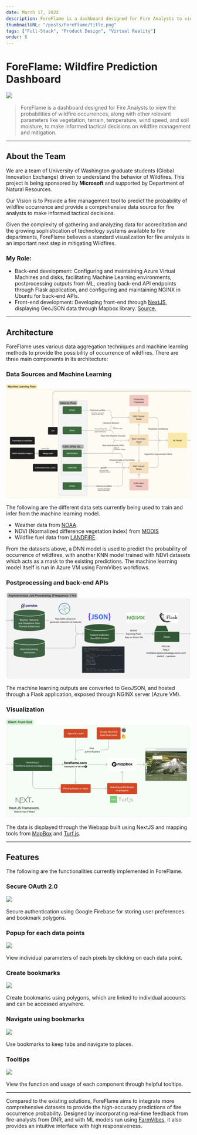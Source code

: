 ```yaml
---
date: March 17, 2022
description: ForeFlame is a dashboard designed for Fire Analysts to view the probabilities of wildfire occurrences to make informed tactical decisions on wildfire management and mitigation.
thumbnailURL: "/posts/ForeFlame/title.png"
tags: ["Full-Stack", "Product Design", "Virtual Reality"]
order: 8
---
```


# ForeFlame: Wildfire Prediction Dashboard

![](../public/posts/ForeFlame/1.png)

> ForeFlame is a dashboard designed for Fire Analysts to view the probabilities of wildfire occurrences, along with other relevant parameters like vegetation, terrain, temperature, wind speed, and soil moisture, to make informed tactical decisions on wildfire management and mitigation.

---

## About the Team

We are a team of University of Washington graduate students (Global Innovation Exchange) driven to understand the behavior of Wildfires. This project is being sponsored by **Microsoft** and supported by Department of Natural Resources.

Our Vision is to Provide a fire management tool to predict the probability of wildfire occurrence and provide a comprehensive data source for fire analysts to make informed tactical decisions.

Given the complexity of gathering and analyzing data for accreditation and the growing sophistication of technology systems available to fire departments, ForeFlame believes a standard visualization for fire analysts is an important next step in mitigating Wildfires.

### My Role:

- Back-end development: Configuring and maintaining Azure Virtual Machines and disks, facilitating Machine Learning environments, postprocessing outputs from ML, creating back-end API endpoints through Flask application, and configuring and maintaining NGINX in Ubuntu for back-end APIs.
- Front-end development: Developing front-end through [NextJS](https://nextjs.org/), displaying GeoJSON data through Mapbox library. [Source.](https://github.com/tejabalu/Foreflame-Front-End)

---

## Architecture

ForeFlame uses various data aggregation techniques and machine learning methods to provide the possibility of occurrence of wildfires. There are three main components in its architecture:

### Data Sources and Machine Learning

![Data Sourcing and Machine Learning Architecture](../public/posts/ForeFlame/2.png)

The following are the different data sets currently being used to train and infer from the machine learning model.

- Weather data from [NOAA](https://www.ncdc.noaa.gov/cdo-web/datasets).
- NDVI (Normalized difference vegetation index) from [MODIS](https://modis.gsfc.nasa.gov/)
- Wildfire fuel data from [LANDFIRE](https://landfire.gov/%3C/ListItem%3E).

From the datasets above, a DNN model is used to predict the probability of occurrence of wildfires, with another KNN model trained with NDVI datasets which acts as a mask to the existing predictions.
The machine learning model itself is run in Azure VM using FarmVibes workflows.

### Postprocessing and back-end APIs

![Post processing ML outputs to GeoJSON](../public/posts/ForeFlame/3.png)

The machine learning outputs are converted to GeoJSON, and hosted through a Flask application, exposed through NGINX server (Azure VM).

### Visualization

![Front-end Architecture](../public/posts/ForeFlame/4.png)

The data is displayed through the Webapp built using NextJS and mapping tools from [MapBox](https://visgl.github.io/react-map-gl/) and [Turf.js](https://turfjs.org/).

---

## Features

The following are the functionalities currently implemented in ForeFlame.

### Secure OAuth 2.0

![](../public/posts/ForeFlame/oauth.png)

Secure authentication using Google Firebase for storing user preferences and bookmark polygons.

### Popup for each data points

![](../public/posts/ForeFlame/popup.gif)

View individual parameters of each pixels by clicking on each data point.

### Create bookmarks

![](../public/posts/ForeFlame/createbookmarks.gif)

Create bookmarks using polygons, which are linked to individual accounts and can be accessed anywhere.

### Navigate using bookmarks

![](../public/posts/ForeFlame/bookmarks.gif)

Use bookmarks to keep tabs and navigate to places.

### Tooltips

![](../public/posts/ForeFlame/tooltips.gif)

View the function and usage of each component through helpful tooltips.

---

Compared to the existing solutions, ForeFlame aims to integrate more comprehensive datasets to provide the high-accuracy predictions of fire occurrence probability. Designed by incorporating real-time feedback from fire-analysts from DNR, and with ML models run using [FarmVibes](https://github.com/microsoft/farmvibes-ai), it also provides an intuitive interface with high responsiveness.
